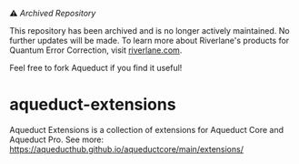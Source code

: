 ⚠️ *Archived Repository*


This repository has been archived and is no longer actively maintained. No further updates will be made. To learn more about Riverlane's products for Quantum Error Correction, visit [riverlane.com](riverlane.com).

Feel free to fork Aqueduct if you find it useful!

# aqueduct-extensions
Aqueduct Extensions is a collection of extensions for Aqueduct Core and Aqueduct Pro. See more: https://aqueducthub.github.io/aqueductcore/main/extensions/
